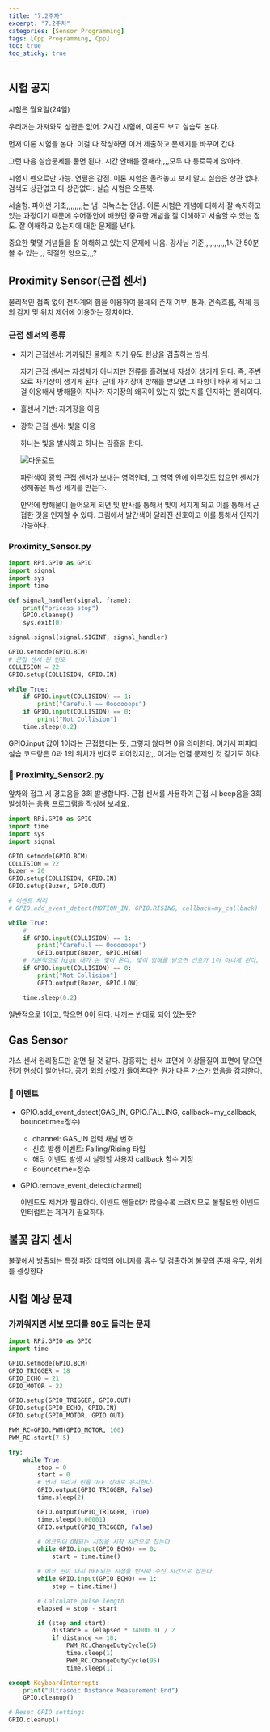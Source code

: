 ```yaml
---
title: "7.2주차"
excerpt: "7.2주차"
categories: [Sensor Programming]
tags: [Cpp Programming, Cpp]
toc: true
toc_sticky: true
---
```


## 시험 공지

시험은 월요일(24일) <br>

우리꺼는 가져와도 상관은 없어. 2시간 시험에, 이론도 보고 실습도 본다. <br>

먼저 이론 시험을 본다. 이걸 다 작성하면 이거 제출하고 문제지를 바꾸어 간다. <br>

그런 다음 실습문제를 풀면 된다. 시간 안배를 잘해라,,,,모두 다 통로쪽에 앉아라. <br>

시험지 펜으로만 가능. 연필은 감점. 이론 시험은 올려놓고 보지 말고 실습은 상관 없다. 검색도 상관없고 다 상관없다. 실습 시험은 오픈북. <br>

서술형. 파이썬 기초,,,,,,,,는 냄. 리눅스는 안냄. 이론 시험은 개념에 대해서 잘 숙지하고 있는 과정이기 때문에 수어동안에 배웠던 중요한 개념을 잘 이해하고 서술할 수 있는 정도. 잘 이해하고 있는지에 대한 문제를 낸다. <br>

중요한 몇몇 개념들을 잘 이해하고 있는지 문제에 나옴. 강사님 기준,,,,,,,,,,,1시간 50분 볼 수 있는 ,, 적절한 양으로,,,?

## Proximity Sensor(근접 센서)

물리적인 접촉 없이 전자계의 힘을 이용하여 물체의 존재 여부, 통과, 연속흐름, 적체 등의 감지 및 위치 제어에 이용하는 장치이다.

### 근접 센서의 종류

- 자기 근접센서: 가까워진 물체의 자기 유도 현상을 검출하는 방식. <br>

  자기 근접 센서는 자성체가 아니지만 전류를 흘려보내 자성이 생기게 된다. 즉, 주변으로 자기상이 생기게 된다. 근데 자기장이 방해를 받으면 그 파향이 바뀌게 되고 그걸 이용해서 방해물이 지나가 자기장의 왜곡이 있는지 없는지를 인지하는 원리이다.

- 홀센서 기반: 자기장을 이용
- 광학 근접 센서: 빛을 이용 <br>

  하나는 빛을 발사하고 하나는 감흥을 한다.

  ![다운로드](https://user-images.githubusercontent.com/96654391/196693824-b0c7505f-f2d3-48b2-ac58-5da9fa18d161.jpg) <br>

  파란색이 광학 근접 센서가 보내는 영역인데, 그 영역 안에 아무것도 없으면 센서가 정해놓은 특정 세기를 받는다. <br>

  만약에 방해물이 들어오게 되면 빛 반사를 통해서 빛이 세지게 되고 이를 통해서 근접한 것을 인지할 수 있다. 그림에서 발간색이 달라진 신호이고 이를 통해서 인지가 가능하다.

### Proximity_Sensor.py

```py
import RPi.GPIO as GPIO
import signal
import sys
import time

def signal_handler(signal, frame):
    print("pricess stop")
    GPIO.cleanup()
    sys.exit(0)

signal.signal(signal.SIGINT, signal_handler)

GPIO.setmode(GPIO.BCM)
# 근접 센서 핀 번호
COLLISION = 22
GPIO.setup(COLLISION, GPIO.IN)

while True:
    if GPIO.input(COLLISION) == 1:
        print("Carefull ~~ Ooooooops")
    if GPIO.input(COLLISION) == 0:
        print("Not Collision")
    time.sleep(0.2)
```

GPIO.input 값이 1이라는 근접했다는 뜻, 그렇지 않다면 0을 의미한다. 여기서 피피티 실습 코드랑은 0과 1의 위치가 반대로 되어있지만,, 이거는 연결 문제인 것 같기도 하다.

### 🌟 Proximity_Sensor2.py

앞차와 접그 시 경고음을 3회 발생합니다. 근접 센서를 사용하여 근접 시 beep음을 3회 발생하는 응용 프로그램을 작성해 보세요.

```py
import RPi.GPIO as GPIO
import time
import sys
import signal

GPIO.setmode(GPIO.BCM)
COLLISION = 22
Buzer = 20
GPIO.setup(COLLISION, GPIO.IN)
GPIO.setup(Buzer, GPIO.OUT)

# 이벤트 처리
# GPIO.add_event_detect(MOTION_IN, GPIO.RISING, callback=my_callback)

while True:
    #
    if GPIO.input(COLLISION) == 1:
        print("Carefull ~~ Ooooooops")
        GPIO.output(Buzer, GPIO.HIGH)
    # 기본적으로 high 내가 쏜 및이 온다. 빛이 방해를 받으면 신호가 1이 아니게 된다.
    if GPIO.input(COLLISION) == 0:
        print("Not Collision")
        GPIO.output(Buzer, GPIO.LOW)

    time.sleep(0.2)
```

일반적으로 1이고, 막으면 0이 된다. 내꺼는 반대로 되어 있는듯?

## Gas Sensor

가스 센서 원리정도만 알면 될 것 같다. 감흥하는 센서 표면에 이상물질이 표면에 닿으면 전기 현상이 일어난다. 공기 외의 신호가 들어온다면 뭔가 다른 가스가 있음을 감지한다.

### 🌟 이벤트

- GPIO.add_event_detect(GAS_IN, GPIO.FALLING, callback=my_callback, bouncetime=정수)

  - channel: GAS_IN 입력 채널 번호
  - 신호 발생 이벤트: Falling/Rising 타입
  - 해당 이벤트 발생 시 실행할 사용자 callback 함수 지정
  - Bouncetime=정수

- GPIO.remove_event_detect(channel) <br>

  이벤트도 제거가 필요하다. 이벤트 핸들러가 많을수록 느려지므로 불필요한 이벤트 인터럽트는 제거가 필요하다.

## 불꽃 감지 센서

불꽃에서 방출되는 특정 파장 대역의 에너지를 흡수 및 검출하여 불꽃의 존재 유무, 위치를 센싱한다.

## 시험 예상 문제

### 가까워지면 서보 모터를 90도 돌리는 문제

```py
import RPi.GPIO as GPIO
import time

GPIO.setmode(GPIO.BCM)
GPIO_TRIGGER = 18
GPIO_ECHO = 21
GPIO_MOTOR = 23

GPIO.setup(GPIO_TRIGGER, GPIO.OUT)
GPIO.setup(GPIO_ECHO, GPIO.IN)
GPIO.setup(GPIO_MOTOR, GPIO.OUT)

PWM_RC=GPIO.PWM(GPIO_MOTOR, 100)
PWM_RC.start(7.5)

try:
    while True:
        stop = 0
        start = 0
        # 먼저 트리거 핀을 OFF 상태로 유지한다.
        GPIO.output(GPIO_TRIGGER, False)
        time.sleep(2)

        GPIO.output(GPIO_TRIGGER, True)
        time.sleep(0.00001)
        GPIO.output(GPIO_TRIGGER, False)

        # 에코핀이 ON되는 시점을 시작 시간으로 잡는다.
        while GPIO.input(GPIO_ECHO) == 0:
            start = time.time()

        # 에코 핀이 다시 OFF되는 시점을 반사파 수신 시간으로 잡는다.
        while GPIO.input(GPIO_ECHO) == 1:
            stop = time.time()

        # Calculate pulse length
        elapsed = stop - start

        if (stop and start):
            distance = (elapsed * 34000.0) / 2
            if distance <= 10:
                PWM_RC.ChangeDutyCycle(5)
                time.sleep(1)
                PWM_RC.ChangeDutyCycle(95)
                time.sleep(1)

except KeyboardInterrupt:
    print("Ultrasoic Distance Measurement End")
    GPIO.cleanup()

# Reset GPIO settings
GPIO.cleanup()
```
